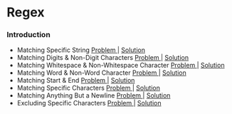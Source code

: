 # Regex 

### Introduction
- Matching Specific String [ Problem ](https://www.hackerrank.com/challenges/matching-specific-string/problem?isFullScreen=false) | [ Solution ](https://github.com/Ram11Coder/HackerRank-JAVA/blob/master/REGEX/Solutions/Regex1.java)
- Matching Digits & Non-Digit Characters [ Problem ](https://www.hackerrank.com/challenges/matching-digits-non-digit-character/problem?isFullScreen=false) | [ Solution ](https://github.com/Ram11Coder/HackerRank-JAVA/blob/master/REGEX/Solutions/Regex2.java)
- Matching Whitespace & Non-Whitespace Character [ Problem ](https://www.hackerrank.com/challenges/matching-whitespace-non-whitespace-character/problem?isFullScreen=false) | [ Solution ](https://github.com/Ram11Coder/HackerRank-JAVA/blob/master/REGEX/Solutions/Regex3.java)
- Matching Word & Non-Word Character [ Problem ](https://www.hackerrank.com/challenges/matching-word-non-word/problem?isFullScreen=false) | [ Solution ](https://github.com/Ram11Coder/HackerRank-JAVA/blob/master/REGEX/Solutions/Regex4.java)
- Matching Start & End [ Problem ](https://www.hackerrank.com/challenges/matching-start-end/problem?isFullScreen=false) | [ Solution ](https://github.com/Ram11Coder/HackerRank-JAVA/blob/master/REGEX/Solutions/Regex5.java)
- Matching Specific Characters [ Problem ](https://www.hackerrank.com/challenges/matching-specific-characters/problem?isFullScreen=false) | [ Solution ](https://github.com/Ram11Coder/HackerRank-JAVA/blob/master/REGEX/Solutions/Regex6.java)
- Matching Anything But a Newline [ Problem ](https://www.hackerrank.com/challenges/matching-anything-but-new-line/problem?isFullScreen=false) | [ Solution ](https://github.com/Ram11Coder/HackerRank-JAVA/blob/master/REGEX/Solutions/Regex7.java)
- Excluding Specific Characters [ Problem ](https://www.hackerrank.com/challenges/excluding-specific-characters/problem?isFullScreen=false) | [ Solution ](https://github.com/Ram11Coder/HackerRank-JAVA/blob/master/REGEX/Solutions/Regex8.java)
